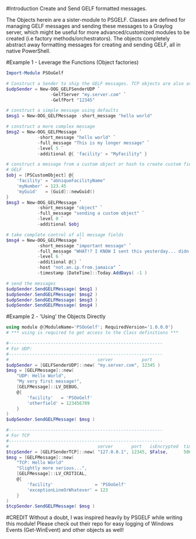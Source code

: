 #Introduction
Create and Send GELF formatted messages.

The Objects herein are a sister-module to PSGELF. Classes are defined for
managing GELF messages and sending these messages to a Graylog server, which
might be useful for more advanced/customized modules to be created (i.e factory
methods/orchestrators). The objects completely abstract away formatting messages
for creating and sending GELF, all in native PowerShell.

#Example 1 - Leverage the Functions (Object factories)
```Powershell
Import-Module PSOoGelf

# Construct a Sender to ship the GELF messages. TCP objects are also available!
$udpSender = New-OOG_GELFSenderUDP `
                 -GelfServer "my.server.com" `
                 -GelfPort "12345"

# construct a simple message using defaults
$msg1 = New-OOG_GELFMessage -short_message "hello world"

# construct a more complex message
$msg2 = New-OOG_GELFMessage `
            -short_message "hello world" `
            -full_message "This is my longer message" `
            -level 5 `
            -additional @{ 'facility' = "MyFacility" }

# construct a message from a custom object or hash to create custom fields in the
# GELF
$obj = [PSCustomObject] @{
    'facility' = "aUniqueFacilityName"
    'myNumber' = 123.45
    'myGuid'   = [Guid]::newGuid()
}
$msg3 = New-OOG_GELFMessage `
            -short_message "object" `
            -full_message "sending a custom object" `
            -level 0 `
            -additional $obj

# take complete control of all message fields
$msg4 = New-OOG_GELFMessage `
            -short_message "important message" `
            -full_message "WHAT!? I KNOW I sent this yesterday... didn't you get it?" `
            -level 6 `
            -additional @{} `
            -host "not.an.ip.from.jamaica" `
            -timestamp [DateTime]::Today.AddDays( -1 )

# send the messages
$udpSender.SendGELFMessage( $msg1 )
$udpSender.SendGELFMessage( $msg2 )
$udpSender.SendGELFMessage( $msg3 )
$udpSender.SendGELFMessage( $msg4 )
```

#Example 2 - 'Using' the Objects Directly
```Powershell
using module @{ModuleName='PSOoGelf'; RequiredVersion='1.0.0.0'}
# *** using is required to get access to the Class definitions ***

#-----------------------------------------------------------
# For UDP:
#-----------------------------------------------------------
#                                  server           port
$udpSender = [GELFSenderUDP]::new( "my.server.com", 12345 )
$msg = [GELFMessage]::new(
    "UDP: Hello World",
    "My very first message!",
    [GELFMessage]::LV_DEBUG,
    @{
        'facility'   = 'PSOoGelf'
        'otherfield' = 123456789
    }
)
$udpSender.SendGELFMessage( $msg )

#-----------------------------------------------------------
# For TCP
#-----------------------------------------------------------
#                                  server       port   isEncrypted  timeoutInMilli
$tcpSender = [GELFSenderTCP]::new( "127.0.0.1", 12345, $False,      5000 )
$msg = [GELFMessage]::new(
    "TCP: Hello World"
    "Slightly more serious...",
    [GELFMessage]::LV_CRITICAL,
    @{
        'facility'                = 'PSOoGelf'
        'exceptionLineOrWhatever' = 123
    }
)
$tcpSender.SendGELFMessage( $msg )
```

#CREDIT
Without a doubt, I was inspired heavily by PSGELF while writing this module! Please check out
their repo for easy logging of Windows Events (Get-WinEvent) and other objects as well!
